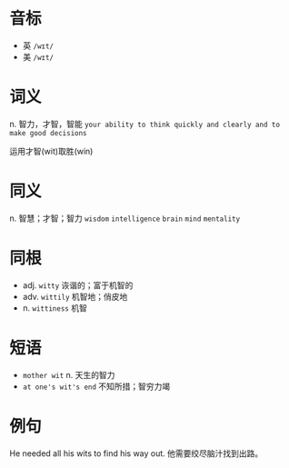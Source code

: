 # 音标

- 英 `/wɪt/`
- 美 `/wɪt/`

# 词义

n. 智力，才智，智能
`your ability to think quickly and clearly and to make good decisions`



运用才智(wit)取胜(win)

# 同义

n. 智慧；才智；智力
`wisdom` `intelligence` `brain` `mind` `mentality`

# 同根

- adj. `witty` 诙谐的；富于机智的
- adv. `wittily` 机智地；俏皮地
- n. `wittiness` 机智

# 短语

- `mother wit` n. 天生的智力
- `at one's wit's end` 不知所措；智穷力竭

# 例句

He needed all his wits to find his way out.
他需要绞尽脑汁找到出路。


